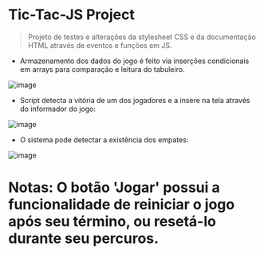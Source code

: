 # Tic-Tac-JS Project

> Projeto de testes e alterações da stylesheet CSS e da documentação HTML através de eventos e funções em JS.

* Armazenamento dos dados do jogo é feito via inserções condicionais em arrays para comparação e leitura do tabuleiro.

![image](https://user-images.githubusercontent.com/91736880/213178455-f434719c-9c3a-4fd9-94a1-d6da49f50d66.png)

* Script detecta a vitória de um dos jogadores e a insere na tela através do informador do jogo:

![image](https://user-images.githubusercontent.com/91736880/213178754-209c4e74-ba2c-4f14-8d0a-8b4bf055c0f0.png)

* O sistema pode detectar a existência dos empates: 

![image](https://user-images.githubusercontent.com/91736880/213178948-7db02655-9850-4761-9f03-a309f68aa63b.png)

# Notas: O botão 'Jogar' possui a funcionalidade de reiniciar o jogo após seu término, ou resetá-lo durante seu percuros.
